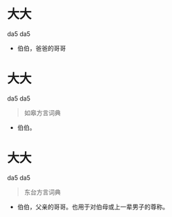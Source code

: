# 大大
da5 da5
- 伯伯，爸爸的哥哥

# 大大
da5 da5
> 如皋方言词典
- 伯伯。

# 大大
da5 da5
> 东台方言词典
- 伯伯，父亲的哥哥。也用于对伯母或上一辈男子的尊称。
